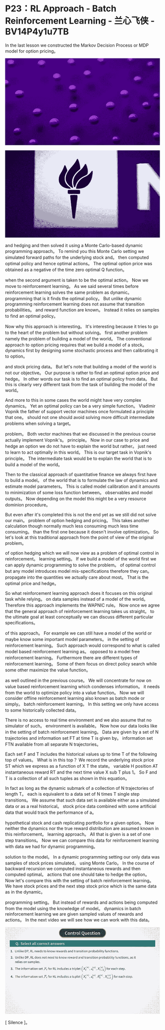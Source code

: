 # P23：RL Approach - Batch Reinforcement Learning - 兰心飞侠 - BV14P4y1u7TB

 In the last lesson we constructed the Markov Decision Process or MDP model for option pricing。

![](img/6ec77d472f7b28074430ad9a7a5d9e13_1.png)



![](img/6ec77d472f7b28074430ad9a7a5d9e13_2.png)

 and hedging and then solved it using a Monte Carlo-based dynamic programming approach。 To remind you this Monte Carlo setting we simulated forward paths for the underlying stock and。 then computed optimal policy and hence optimal actions。 The optimal option price was obtained as a negative of the time zero optimal Q function。

 when the second argument is taken to be the optimal action。 Now we move to reinforcement learning。 As we said several times before reinforcement learning solves the same problem as dynamic。 programming that is it finds the optimal policy。 But unlike dynamic programming reinforcement learning does not assume that transition probabilities。 and reward function are known。 Instead it relies on samples to find an optimal policy。

 Now why this approach is interesting。 It's interesting because it tries to go to the heart of the problem but without solving。 first another problem namely the problem of building a model of the world。 The conventional approach to option pricing requires that we build a model of a stock。 dynamics first by designing some stochastic process and then calibrating it to option。

 and stock pricing data。 But let's note that building a model of the world is not our objective。 Our purpose is rather to find an optimal option price and hedge。 In other words our task is to find an optimal policy from data。 But this is clearly very different task from the task of building the model of the world。

 And more to this in some cases the world might have very complex dynamics。 Yet an optimal policy can be a very simple function。 Vladimir Vopnik the father of support vector machines once formulated a principle that one。 should not one should avoid solving more difficult intermediate problems when solving a target。

 problem。 Both vector machines that we discussed in the previous course actually implement Vopnik's。 principle。 Now in our case to price and hedge an option we do not have to explain the world but rather。 just need to learn to act optimally in this world。 This is our target task in Vopnik's principle。 The intermediate task would be to explain the world that is to build a model of the world。

 Then to the classical approach of quantitative finance we always first have to build a model。 of the world that is to formulate the law of dynamics and estimate model parameters。 This is called model calibration and it amounts to minimization of some loss function between。 observables and model outputs。 Now depending on the model this might be a very resource dominion procedure。

 But even after it's completed this is not the end yet as we still did not solve our main。 problem of option hedging and pricing。 This takes another calculation though normally much less consuming much less time consuming。 than the first one because it doesn't involve optimization。 So let's look at this traditional approach from the point of view of the original problem。

 of option hedging which we will now view as a problem of optimal control in reinforcement。 learning setting。 If we build a model of the world first we can apply dynamic programming to solve the problem。 of optimal control but any model introduces model mis-specifications therefore they can。 propagate into the quantities we actually care about most。 That is the optimal price and hedge。

 So what reinforcement learning approach does it focuses on this original task while relying。 on data samples instead of a model of the world。 Therefore this approach implements the WAPNIC rule。 Now once we agree that the general approach of reinforcement learning takes us straight。 to the ultimate goal at least conceptually we can discuss different particular specifications。

 of this approach。 For example we can still have a model of the world or maybe know some important model parameters。 in the setting of reinforcement learning。 Such approach would correspond to what is called model based reinforcement learning as。 opposed to a model free reinforcement learning。 Furthermore there are different types of reinforcement learning。 Some of them focus on direct policy search while some other maximize the value function。

 as well outlined in the previous course。 We will concentrate for now on value based reinforcement learning which condenses information。 it needs from the world to optimize policy into a value function。 Now we will consider offline reinforcement learning also known as batch mode or simply。 batch reinforcement learning。 In this setting we only have access to some historically collected data。

 There is no access to real time environment and we also assume that no simulator of such。 environment is available。 Now how our data looks like in the setting of batch reinforcement learning。 Data are given by a set of N trajectories and information set FT at time T is given by。 information set FTN available from all separate N trajectories。

 Each set F and T includes the historical values up to time T of the following top of values。 What is in this top？ We record the underlying stock price ST which we express as a function of X T the state。 variable H position AT instantaneous reward RT and the next time value X sub T plus 1。 So F and T is a collection of all such tuples as shown in this equation。

 In fact as long as the dynamic submark of a collection of N trajectories of length T。 each is equivalent to a data set of N times T single step transitions。 We assume that such data set is available either as a simulated data or as a real historical。 stock price data combined with some artificial data that would track the performance of a。

 hypothetical stock and cash replicating portfolio for a given option。 Now neither the dynamics nor the true reward distribution are assumed known in this reinforcement。 learning approach。 All that is given is a set of one step transitions。 Now we can compare this data for reinforcement learning with data we had for dynamic programming。

 solution to the model。 In a dynamic programming setting our only data was samples of stock prices simulated。 using Monte Carlo。 In the course of backward recursion we computed instantaneous rewards and then computed optimal。 actions that one should take to hedge the option。 Now let's compare this with the setting of batch reinforcement learning。 We have stock prices and the next step stock price which is the same data as in the dynamic。

 programming setting。 But instead of rewards and actions being computed from the model using the knowledge of model。 dynamics in batch reinforcement learning we are given sampled values of rewards and actions。 In the next video we will see how we can work with this data。



![](img/6ec77d472f7b28074430ad9a7a5d9e13_4.png)

 [ Silence ]。
